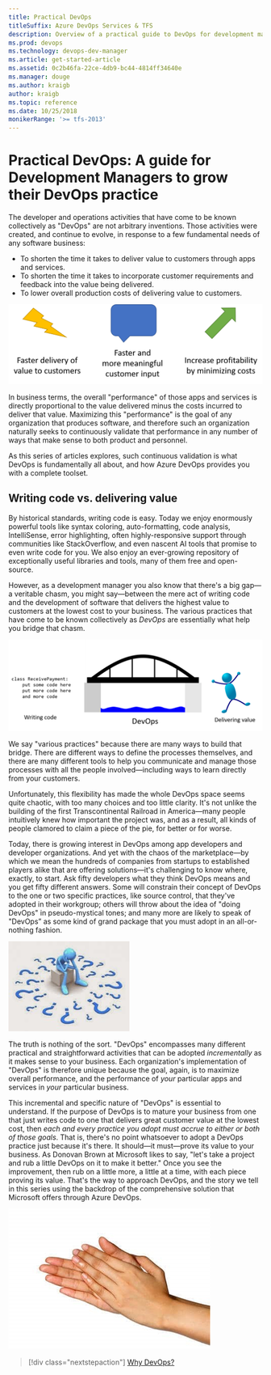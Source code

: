 ```yaml
---
title: Practical DevOps
titleSuffix: Azure DevOps Services & TFS
description: Overview of a practical guide to DevOps for development managers
ms.prod: devops
ms.technology: devops-dev-manager
ms.article: get-started-article
ms.assetid: 0c2b46fa-22ce-4db9-bc44-4814ff34640e
ms.manager: douge
ms.author: kraigb
author: kraigb
ms.topic: reference
ms.date: 10/25/2018
monikerRange: '>= tfs-2013'
---
```


# Practical DevOps: A guide for Development Managers to grow their DevOps practice

The developer and operations activities that have come to be known collectively as "DevOps" are not arbitrary inventions. Those activities were created, and continue to evolve, in response to a few fundamental needs of any software business:

- To shorten the time it takes to deliver value to customers through apps and services.
- To shorten the time it takes to incorporate customer requirements and feedback into the value being delivered.
- To lower overall production costs of delivering value to customers.

![The fundamental needs of a software business](media/01-elements-of-performance.png)

In business terms, the overall "performance" of those apps and services is directly proportional to the value delivered minus the costs incurred to deliver that value. Maximizing this "performance" is the goal of any organization that produces software, and therefore such an organization naturally seeks to continuously validate that performance in any number of ways that make sense to both product and personnel.

As this series of articles explores, such continuous validation is what DevOps is fundamentally all about, and how Azure DevOps provides you with a complete toolset.

## Writing code vs. delivering value

By historical standards, writing code is easy. Today we enjoy enormously powerful tools like syntax coloring, auto-formatting, code analysis, IntelliSense, error highlighting, often highly-responsive support through communities like StackOverflow, and even nascent AI tools that promise to even write code for you. We also enjoy an ever-growing repository of exceptionally useful libraries and tools, many of them free and open-source.

However, as a development manager you also know that there's a big gap&mdash;a veritable chasm, you might say&mdash;between the mere act of writing code and the development of software that delivers the highest value to customers at the lowest cost to your business. The various practices that have come to be known collectively as *DevOps* are essentially what help you bridge that chasm.

![DevOps bridges the gap between writing code and delivering value to customers](media/01-devops-as-bridge.png)

We say "various practices" because there are many ways to build that bridge. There are different ways to define the processes themselves, and there are many different tools to help you communicate and manage those processes with all the people involved&mdash;including ways to learn directly from your customers.

Unfortunately, this flexibility has made the whole DevOps space seems quite chaotic, with too many choices and too little clarity. It's not unlike the building of the first Transcontinental Railroad in America&mdash;many people intuitively knew how important the project was, and as a result, all kinds of people clamored to claim a piece of the pie, for better or for worse.

Today, there is growing interest in DevOps among app developers and developer organizations. And yet with the chaos of the marketplace&mdash;by which we mean the hundreds of companies from startups to established players alike that are offering solutions&mdash;it's challenging to know where, exactly, to start. Ask fifty developers what they think DevOps means and you get fifty different answers. Some will constrain their concept of DevOps to the one or two specific practices, like source control, that they've adopted in their workgroup; others will throw about the idea of "doing DevOps" in pseudo-mystical tones; and many more are likely to speak of "DevOps” as some kind of grand package that you must adopt in an all-or-nothing fashion.

![The DevOps marketplace is confusing](media/01-confusion.jpg)

The truth is nothing of the sort. "DevOps" encompasses many different practical and straightforward activities that can be adopted *incrementally* as it makes sense to your business. Each organization's implementation of "DevOps" is therefore unique because the goal, again, is to maximize overall performance, and the performance of *your* particular apps and services in *your* particular business.

This incremental and specific nature of "DevOps" is essential to understand. If the purpose of DevOps is to mature your business from one that just writes code to one that delivers great customer value at the lowest cost, then *each and every practice you adopt must accrue to either or both of those goals*. That is, there's no point whatsoever to adopt a DevOps practice just because it's there. It should&mdash;it must&mdash;prove its value to your business. As Donovan Brown at Microsoft likes to say, "let's take a project and rub a little DevOps on it to make it better." Once you see the improvement, then rub on a little more, a little at a time, with each piece proving its value. That's the way to approach DevOps, and the story we tell in this series using the backdrop of the comprehensive solution that Microsoft offers through Azure DevOps.

![Rubbing on DevOps a little at a time](media/01-rub-on.jpg)

> [!div class="nextstepaction"]
> [Why DevOps?](azure-devops-guide-for-managers-02-why-devops.md)
